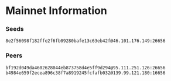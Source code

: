 # Mainnet Information

### Seeds

```
8e2f56098f182ffe2f6fb09280bafe13c63eb42f@46.101.176.149:26656
```

### Peers

```
bf192d049da4602628044eb873758d4e5ff9d294@95.111.251.126:26656
b4984e659f2ecea896c38f7a8919245fcfafb032@139.99.121.180:16656
```
